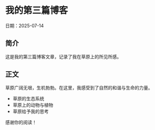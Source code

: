 # 我的第三篇博客

日期：2025-07-14

## 简介

这是我的第三篇博客文章，记录了我在草原上的所见所感。

## 正文

草原广阔无垠，生机勃勃。在这里，我感受到了自然的和谐与生命的力量。

- 草原的生态系统
- 草原上的动物与植物
- 草原给予我的思考

感谢你的阅读！